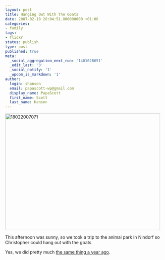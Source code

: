 ```yaml
---
layout: post
title: Hanging Out With The Goats
date: 2007-02-18 20:04:51.000000000 +01:00
categories:
- family
tags:
- flickr
status: publish
type: post
published: true
meta:
  _social_aggregation_next_run: '1401628651'
  _edit_last: '3'
  _social_notify: '1'
  _wpcom_is_markdown: '1'
author:
  login: shanson
  email: papascott-wp@gmail.com
  display_name: PapaScott
  first_name: Scott
  last_name: Hanson
---
```

<p><a href="http://www.flickr.com/photos/papascott/394292135/" title="Photo Sharing"><img src="https://farm1.static.flickr.com/176/394292135_b92874bf52.jpg" width="500" height="375" alt="18022007071" /></a></p>
<p>This afternoon was sunny, so we took a trip to the animal park in Nindorf so Christopher could hang out with the goats.</p>
<p>Yes, we did pretty much <a href="/archives/2006/02/27/karneval-in-nindorf/">the same thing a year ago</a>.</p>
